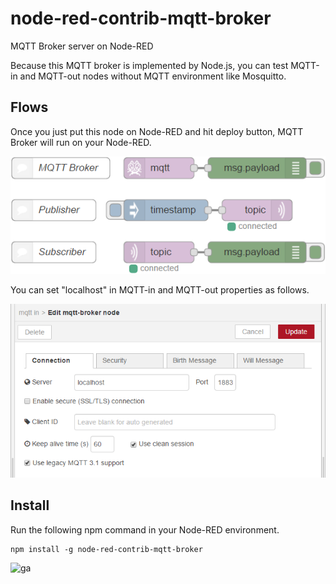 # node-red-contrib-mqtt-broker
MQTT Broker server on Node-RED

Because this MQTT broker is implemented by Node.js, you can test MQTT-in and MQTT-out nodes without MQTT environment like Mosquitto.

## Flows
Once you just put this node on Node-RED and hit deploy button, MQTT Broker will run on your Node-RED.

![flows](flows.png)

You can set "localhost" in MQTT-in and MQTT-out properties as follows.

![setting](setting.png)

## Install
Run the following npm command in your Node-RED environment.
```
npm install -g node-red-contrib-mqtt-broker
```

![ga](https://www.google-analytics.com/collect?v=1&t=pageview&tid=UA-104529747-1&cid=b14f9d5f-b0df-40f9-91c4-a5bde71d3028&dp=node%2Fnode-red-contrib-mqtt-broker)

